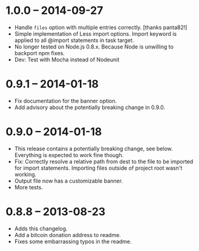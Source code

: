 # 1.0.0 – 2014-09-27

- Handle `files` option with multiple entries correctly. [thanks panta82!]
- Simple implementation of Less import options. Import keyword is applied to all @import statements in task target.
- No longer tested on Node.js 0.8.x. Because Node is unwilling to backport npm fixes.
- Dev: Test with Mocha instead of Nodeunit

# 0.9.1 – 2014-01-18

- Fix documentation for the banner option.
- Add advisory about the potentially breaking change in 0.9.0.

# 0.9.0 – 2014-01-18

- This release contains a potentially breaking change, see below. Everything is expected to work fine though.
- Fix: Correctly resolve a relative path from dest to the file to be imported for import statements. Importing files outside of project root wasn't working.
- Output file now has a customizable banner.
- More tests.

# 0.8.8 – 2013-08-23

- Adds this changelog.
- Add a bitcoin donation address to readme.
- Fixes some embarrassing typos in the readme.
